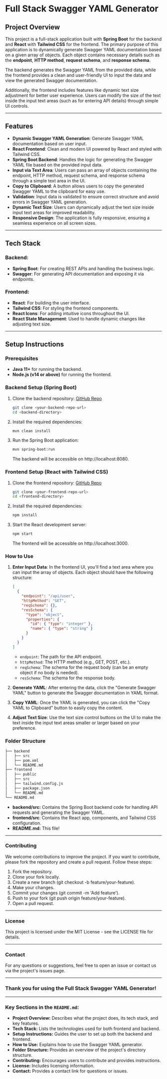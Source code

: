 # Full Stack Swagger YAML Generator

## Project Overview

This project is a full-stack application built with **Spring Boot** for the backend and **React** with **Tailwind CSS** for the frontend. The primary purpose of this application is to dynamically generate Swagger YAML documentation based on a given array of objects. Each object contains necessary details such as the **endpoint**, **HTTP method**, **request schema**, and **response schema**.

The backend generates the Swagger YAML from the provided data, while the frontend provides a clean and user-friendly UI to input the data and view the generated Swagger documentation.

Additionally, the frontend includes features like dynamic text size adjustment for better user experience. Users can modify the size of the text inside the input text areas (such as for entering API details) through simple UI controls.

---

## Features

- **Dynamic Swagger YAML Generation**: Generate Swagger YAML documentation based on user input.
- **React Frontend**: Clean and modern UI powered by React and styled with Tailwind CSS.
- **Spring Boot Backend**: Handles the logic for generating the Swagger YAML file based on the provided input data.
- **Input via Text Area**: Users can pass an array of objects containing the endpoint, HTTP method, request schema, and response schema through a simple text area in the UI.
- **Copy to Clipboard**: A button allows users to copy the generated Swagger YAML to the clipboard for easy use.
- **Validation**: Input data is validated to ensure correct structure and avoid errors in Swagger YAML generation.
- **Dynamic Text Size**: Users can dynamically adjust the text size inside input text areas for improved readability.
- **Responsive Design**: The application is fully responsive, ensuring a seamless experience on all screen sizes.

---

## Tech Stack

### Backend:
- **Spring Boot**: For creating REST APIs and handling the business logic.
- **Swagger**: For generating API documentation and exposing it via endpoints.

### Frontend:
- **React**: For building the user interface.
- **Tailwind CSS**: For styling the frontend components.
- **React Icons**: For adding intuitive icons throughout the UI.
- **React State Management**: Used to handle dynamic changes like adjusting text size.

---

## Setup Instructions

### Prerequisites

- **Java 11+** for running the backend.
- **Node.js (v14 or above)** for running the frontend.

### Backend Setup (Spring Boot)

1. Clone the backend repository: [GitHub Repo](https://github.com/OneDevShahan/swagger-generator)
    ```bash
    git clone <your-backend-repo-url>
    cd <backend-directory>
    ```

2. Install the required dependencies:
    ```bash
    mvn clean install
    ```

3. Run the Spring Boot application:
    ```bash
    mvn spring-boot:run
    ```
   The backend will be accessible on http://localhost:8080.

### Frontend Setup (React with Tailwind CSS)

1. Clone the frontend repository: [GitHub Repo](https://github.com/OneDevShahan/swagger-generator-ui)
    ```bash
    git clone <your-frontend-repo-url>
    cd <frontend-directory>
    ```

2. Install the required dependencies:
    ```bash
    npm install
    ```

3. Start the React development server:
    ```bash
    npm start
    ```
   The frontend will be accessible on http://localhost:3000.

### How to Use

1. **Enter Input Data**: In the frontend UI, you'll find a text area where you can input the array of objects. Each object should have the following structure:

    ```json
    [
      {
        "endpoint": "/api/user",
        "httpMethod": "GET",
        "reqSchema": {},
        "resSchema": {
          "type": "object",
          "properties": {
            "id": { "type": "integer" },
            "name": { "type": "string" }
          }
        }
      }
    ]
    ```

    - `endpoint`: The path for the API endpoint.
    - `httpMethod`: The HTTP method (e.g., GET, POST, etc.).
    - `reqSchema`: The schema for the request body (can be an empty object if no body is needed).
    - `resSchema`: The schema for the response body.

2. **Generate YAML**: After entering the data, click the "Generate Swagger YAML" button to generate the Swagger documentation in YAML format.

3. **Copy YAML**: Once the YAML is generated, you can click the "Copy YAML to Clipboard" button to easily copy the content.

4. **Adjust Text Size**: Use the text size control buttons on the UI to make the text inside the input text areas smaller or larger based on your preference.

### Folder Structure

```bash
├── backend
│   ├── src
│   ├── pom.xml
│   └── README.md
├── frontend
│   ├── public
│   ├── src
│   ├── tailwind.config.js
│   ├── package.json
│   └── README.md
└── README.md
```

- **backend/src:** Contains the Spring Boot backend code for handling API requests and generating the Swagger YAML.
- **frontend/src**: Contains the React app, components, and Tailwind CSS configuration.
- **README.md:** This file!


---

### Contributing
We welcome contributions to improve the project. If you want to contribute, please fork the repository and create a pull request. Follow these steps:

1. Fork the repository.
2. Clone your fork locally.
3. Create a new branch (git checkout -b feature/your-feature).
4. Make your changes.
5. Commit your changes (git commit -m 'Add feature').
6. Push to your fork (git push origin feature/your-feature).
7. Open a pull request.

---

### License
This project is licensed under the MIT License - see the LICENSE file for details.

---

### Contact
For any questions or suggestions, feel free to open an issue or contact us via the project's issues page.

---

### Thank you for using the Full Stack Swagger YAML Generator!

---

### Key Sections in the `README.md`:
- **Project Overview:** Describes what the project does, its tech stack, and key features.
- **Tech Stack:** Lists the technologies used for both frontend and backend.
- **Setup Instructions:** Guides the user to set up both the backend and frontend.
- **How to Use:** Explains how to use the Swagger YAML generator.
- **Folder Structure:** Provides an overview of the project's directory structure.
- **Contributing:** Encourages users to contribute and provides instructions.
- **License:** Includes licensing information.
- **Contact:** Provides a contact link for questions or issues.